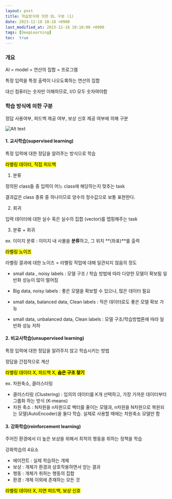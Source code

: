 ```yaml
---
layout: post
title: 학습방식에 의한 DL 구분 (1)
date: 2023-12-18 18:18 +0900
last_modified_at: 2023-12-18 18:18:00 +0900
tags: [DeepLearning]
toc:  true
---
```


### 개요

AI = model = 연산의 집합 = 프로그램

특정 입력을 특정 출력이 나오도록하는 연산의 집합

대신 컴퓨터는 숫자만 이해하므로, I/O 모두 숫자여야함

### 학습 방식에 의한 구분

정답 사용여부, 피드백 제공 여부, 보상 신호 제공 여부에 의해 구분

![Alt text](\..\img/image.png)

#### 1. 교사학습(supervised learning)

특정 입력에 대한 정답을 알려주는 방식으로 학습

<mark>라벨링 데이터, 직접 피드백</mark>

1. 분류

정의된 class들 중 입력이 어느 class에 해당하는지 맞추는 task

결과값은 class 종류 중 하나이므로 양수의 정수값으로 보통 표현한다.

2. 회귀

입력 데이터에 대한 실수 혹은 실수의 집합 (vector)를 맵핑해주는 task

3. 분류 + 회귀

ex. 이미지 분류 : 이미지 내 사물을 **분류**하고, 그 위치 **(좌표)**를 출력

<mark>라벨링 노이즈</mark>

라벨링 결과에 대한 노이즈 = 라벨링 작업에 대해 일관되지 않음의 정도

- small data , noisy labels : 모델 구조 / 학습 방법에 따라 다양한 모델이 확보됨 일반화 성능이 많이 떨어짐

- Big data, noisy labels : 좋은 모델을 확보할 수 있으나, 많은 데이터 필요

- small data, balanced data, Clean labels : 적은 데이터로도 좋은 모델 확보 가능

- small data, unbalanced data, Clean labels : 모델 구조/학습방법론에 따라 일반화 성능 저하

#### 2. 비교사학습(unsupervised learning)

특정 입력에 대한 정답을 알려주지 않고 학습시키는 방법

정답을 간접적으로 계산

<mark>라벨링 데이터 X, 피드백 X, **숨은 구조 찾기**</mark>

ex. 차원축소, 클러스터링

- 클러스터링 (Clustering) : 임의의 데이터를 K개 선택하고, 가장 가까운 데이터부터 그룹화 하는 방식 (K-means)
- 차원 축소 : N차원을 n차원으로 벡터를 줄이는 모델과, n차원을 N차원으로 복원되는 모델(AutoEncoder)을 둘다 학습.
실제로 사용할 때에는 차원축소 모델만 함

#### 3. 강화학습(reinforcement learning)

주어진 환경에서 더 높은 보상을 위해서 최적의 행동을 취하는 정책을 학습

강화학습의 4요소
- 에이전트 : 실제 학습하는 개체
- 보상 : 개체가 환경과 상호작용하면서 얻는 결과
- 행동 : 개체가 취하는 행동의 집합
- 환경 : 개체 이외에 존재하는 모든 것

<mark>라벨링 데이터 X, 지연 피드백, 보상 신호</mark>

